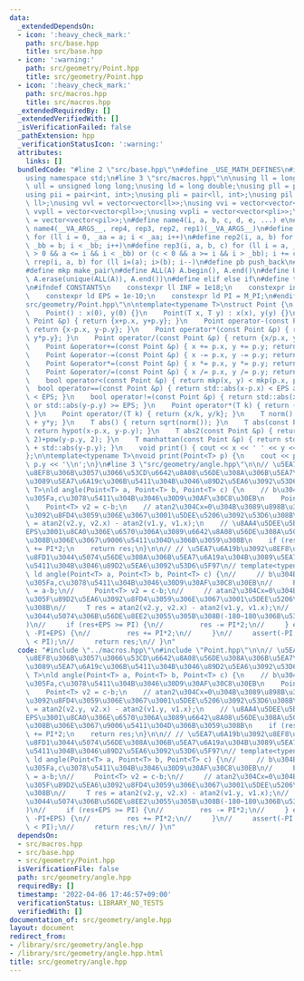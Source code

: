 ```yaml
---
data:
  _extendedDependsOn:
  - icon: ':heavy_check_mark:'
    path: src/base.hpp
    title: src/base.hpp
  - icon: ':warning:'
    path: src/geometry/Point.hpp
    title: src/geometry/Point.hpp
  - icon: ':heavy_check_mark:'
    path: src/macros.hpp
    title: src/macros.hpp
  _extendedRequiredBy: []
  _extendedVerifiedWith: []
  _isVerificationFailed: false
  _pathExtension: hpp
  _verificationStatusIcon: ':warning:'
  attributes:
    links: []
  bundledCode: "#line 2 \"src/base.hpp\"\n#define _USE_MATH_DEFINES\n#include <bits/stdc++.h>\n\
    using namespace std;\n#line 3 \"src/macros.hpp\"\n\nusing ll = long long;\nusing\
    \ ull = unsigned long long;\nusing ld = long double;\nusing pll = pair<ll, ll>;\n\
    using pii = pair<int, int>;\nusing pli = pair<ll, int>;\nusing pil = pair<int,\
    \ ll>;\nusing vvl = vector<vector<ll>>;\nusing vvi = vector<vector<int>>;\nusing\
    \ vvpll = vector<vector<pll>>;\nusing vvpli = vector<vector<pli>>;\nusing vvpil\
    \ = vector<vector<pil>>;\n#define name4(i, a, b, c, d, e, ...) e\n#define rep(...)\
    \ name4(__VA_ARGS__, rep4, rep3, rep2, rep1)(__VA_ARGS__)\n#define rep1(i, a)\
    \ for (ll i = 0, _aa = a; i < _aa; i++)\n#define rep2(i, a, b) for (ll i = a,\
    \ _bb = b; i < _bb; i++)\n#define rep3(i, a, b, c) for (ll i = a, _bb = b; (c\
    \ > 0 && a <= i && i < _bb) or (c < 0 && a >= i && i > _bb); i += c)\n#define\
    \ rrep(i, a, b) for (ll i=(a); i>(b); i--)\n#define pb push_back\n#define eb emplace_back\n\
    #define mkp make_pair\n#define ALL(A) A.begin(), A.end()\n#define UNIQUE(A) sort(ALL(A)),\
    \ A.erase(unique(ALL(A)), A.end())\n#define elif else if\n#define tostr to_string\n\
    \n#ifndef CONSTANTS\n    constexpr ll INF = 1e18;\n    constexpr int MOD = 1000000007;\n\
    \    constexpr ld EPS = 1e-10;\n    constexpr ld PI = M_PI;\n#endif\n#line 3 \"\
    src/geometry/Point.hpp\"\n\ntemplate<typename T>\nstruct Point {\n    T x, y;\n\
    \    Point() : x(0), y(0) {}\n    Point(T x, T y) : x(x), y(y) {}\n    Point operator+(const\
    \ Point &p) { return {x+p.x, y+p.y}; }\n    Point operator-(const Point &p) {\
    \ return {x-p.x, y-p.y}; }\n    Point operator*(const Point &p) { return {x*p.x,\
    \ y*p.y}; }\n    Point operator/(const Point &p) { return {x/p.x, y/p.y}; }\n\
    \    Point &operator+=(const Point &p) { x += p.x, y += p.y; return *this; }\n\
    \    Point &operator-=(const Point &p) { x -= p.x, y -= p.y; return *this; }\n\
    \    Point &operator*=(const Point &p) { x *= p.x, y *= p.y; return *this; }\n\
    \    Point &operator/=(const Point &p) { x /= p.x, y /= p.y; return *this; }\n\
    \    bool operator<(const Point &p) { return mkp(x, y) < mkp(p.x, p.y); }\n  \
    \  bool operator==(const Point &p) { return std::abs(x-p.x) < EPS and std::abs(y-p.y)\
    \ < EPS; }\n    bool operator!=(const Point &p) { return std::abs(x-p.x) >= EPS\
    \ or std::abs(y-p.y) >= EPS; }\n    Point operator*(T k) { return {x*k, y*k};\
    \ }\n    Point operator/(T k) { return {x/k, y/k}; }\n    T norm() { return x*x\
    \ + y*y; }\n    T abs() { return sqrt(norm()); }\n    T abs(const Point &p) {\
    \ return hypot(x-p.x, y-p.y); }\n    T abs2(const Point &p) { return pow(x-p.x,\
    \ 2)+pow(y-p.y, 2); }\n    T manhattan(const Point &p) { return std::abs(x-p.x)\
    \ + std::abs(y-p.y); }\n    void print() { cout << x << ' ' << y << '\\n'; }\n\
    };\n\ntemplate<typename T>\nvoid print(Point<T> p) {\n    cout << p.x << ' ' <<\
    \ p.y << '\\n';\n}\n#line 3 \"src/geometry/angle.hpp\"\n\n// \u5EA7\u6A19b\u3092\
    \u8EF8\u306B\u3057\u3066\u53CD\u6642\u8A08\u56DE\u308A\u306B\u5EA7\u6A19a\u304B\
    \u3089\u5EA7\u6A19c\u306B\u5411\u304B\u3046\u89D2\u5EA6\u3092\u53D6\u5F97\ntemplate<typename\
    \ T>\nld angle(Point<T> a, Point<T> b, Point<T> c) {\n    // b\u304B\u3089\u898B\
    \u305Fa,c\u3078\u5411\u304B\u3046\u30D9\u30AF\u30C8\u30EB\n    Point<T> v1 = a-b;\n\
    \    Point<T> v2 = c-b;\n    // atan2\u304Cx=0\u304B\u3089\u898B\u305F\u89D2\u5EA6\
    \u3092\u8FD4\u3059\u306E\u3067\u3001\u5DEE\u5206\u3092\u53D6\u308B\n    T res\
    \ = atan2(v2.y, v2.x) - atan2(v1.y, v1.x);\n    // \u8AA4\u5DEE\u5BFE\u7B56\u306E\
    EPS\u3001\u8CA0\u306E\u6570\u306A\u3089\u6642\u8A08\u56DE\u308A\u5074\u306B\u3042\
    \u308B\u306E\u3067\u9006\u5411\u304D\u306B\u3059\u308B\n    if (res < -EPS) res\
    \ += PI*2;\n    return res;\n}\n\n// // \u5EA7\u6A19b\u3092\u8EF8\u306B\u3057\u3066\
    \u8FD1\u3044\u5074\u56DE\u308A\u306B\u5EA7\u6A19a\u304B\u3089\u5EA7\u6A19c\u306B\
    \u5411\u304B\u3046\u89D2\u5EA6\u3092\u53D6\u5F97\n// template<typename T>\n//\
    \ ld angle(Point<T> a, Point<T> b, Point<T> c) {\n//     // b\u304B\u3089\u898B\
    \u305Fa,c\u3078\u5411\u304B\u3046\u30D9\u30AF\u30C8\u30EB\n//     Point<T> v1\
    \ = a-b;\n//     Point<T> v2 = c-b;\n//     // atan2\u304Cx=0\u304B\u3089\u898B\
    \u305F\u89D2\u5EA6\u3092\u8FD4\u3059\u306E\u3067\u3001\u5DEE\u5206\u3092\u53D6\
    \u308B\n//     T res = atan2(v2.y, v2.x) - atan2(v1.y, v1.x);\n//     // \u8FD1\
    \u3044\u5074\u306B\u56DE\u8EE2\u3055\u305B\u308B(-180~180\u306B\u53CE\u3081\u308B\
    )\n//     if (res+EPS >= PI) {\n//         res -= PI*2;\n//     } elif (res <=\
    \ -PI+EPS) {\n//         res += PI*2;\n//     }\n//     assert(-PI < res and res\
    \ < PI);\n//     return res;\n// }\n"
  code: "#include \"../macros.hpp\"\n#include \"Point.hpp\"\n\n// \u5EA7\u6A19b\u3092\
    \u8EF8\u306B\u3057\u3066\u53CD\u6642\u8A08\u56DE\u308A\u306B\u5EA7\u6A19a\u304B\
    \u3089\u5EA7\u6A19c\u306B\u5411\u304B\u3046\u89D2\u5EA6\u3092\u53D6\u5F97\ntemplate<typename\
    \ T>\nld angle(Point<T> a, Point<T> b, Point<T> c) {\n    // b\u304B\u3089\u898B\
    \u305Fa,c\u3078\u5411\u304B\u3046\u30D9\u30AF\u30C8\u30EB\n    Point<T> v1 = a-b;\n\
    \    Point<T> v2 = c-b;\n    // atan2\u304Cx=0\u304B\u3089\u898B\u305F\u89D2\u5EA6\
    \u3092\u8FD4\u3059\u306E\u3067\u3001\u5DEE\u5206\u3092\u53D6\u308B\n    T res\
    \ = atan2(v2.y, v2.x) - atan2(v1.y, v1.x);\n    // \u8AA4\u5DEE\u5BFE\u7B56\u306E\
    EPS\u3001\u8CA0\u306E\u6570\u306A\u3089\u6642\u8A08\u56DE\u308A\u5074\u306B\u3042\
    \u308B\u306E\u3067\u9006\u5411\u304D\u306B\u3059\u308B\n    if (res < -EPS) res\
    \ += PI*2;\n    return res;\n}\n\n// // \u5EA7\u6A19b\u3092\u8EF8\u306B\u3057\u3066\
    \u8FD1\u3044\u5074\u56DE\u308A\u306B\u5EA7\u6A19a\u304B\u3089\u5EA7\u6A19c\u306B\
    \u5411\u304B\u3046\u89D2\u5EA6\u3092\u53D6\u5F97\n// template<typename T>\n//\
    \ ld angle(Point<T> a, Point<T> b, Point<T> c) {\n//     // b\u304B\u3089\u898B\
    \u305Fa,c\u3078\u5411\u304B\u3046\u30D9\u30AF\u30C8\u30EB\n//     Point<T> v1\
    \ = a-b;\n//     Point<T> v2 = c-b;\n//     // atan2\u304Cx=0\u304B\u3089\u898B\
    \u305F\u89D2\u5EA6\u3092\u8FD4\u3059\u306E\u3067\u3001\u5DEE\u5206\u3092\u53D6\
    \u308B\n//     T res = atan2(v2.y, v2.x) - atan2(v1.y, v1.x);\n//     // \u8FD1\
    \u3044\u5074\u306B\u56DE\u8EE2\u3055\u305B\u308B(-180~180\u306B\u53CE\u3081\u308B\
    )\n//     if (res+EPS >= PI) {\n//         res -= PI*2;\n//     } elif (res <=\
    \ -PI+EPS) {\n//         res += PI*2;\n//     }\n//     assert(-PI < res and res\
    \ < PI);\n//     return res;\n// }\n"
  dependsOn:
  - src/macros.hpp
  - src/base.hpp
  - src/geometry/Point.hpp
  isVerificationFile: false
  path: src/geometry/angle.hpp
  requiredBy: []
  timestamp: '2022-04-06 17:46:57+09:00'
  verificationStatus: LIBRARY_NO_TESTS
  verifiedWith: []
documentation_of: src/geometry/angle.hpp
layout: document
redirect_from:
- /library/src/geometry/angle.hpp
- /library/src/geometry/angle.hpp.html
title: src/geometry/angle.hpp
---
```

